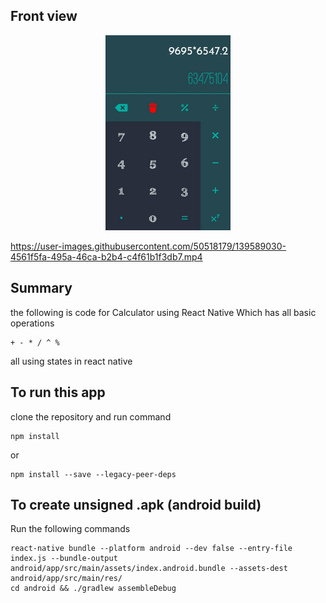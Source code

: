 ## Front view

<p align="center">
<img src="./src/Images/Calculator_Front_Theme.jpeg" alt="drawing" width="200"    />

</p>

<!-- ![](./src/Images/calculator_demo.mp4) -->

<!-- ![alt_text](./src/Images/calculator_demo.mp4) -->

https://user-images.githubusercontent.com/50518179/139589030-4561f5fa-495a-46ca-b2b4-c4f61b1f3db7.mp4


## Summary

the following is code for Calculator using React Native Which has all basic operations

```
+ - * / ^ %
```

all using states in react native

## To run this app

clone the repository and run command

```
npm install
```

or

```
npm install --save --legacy-peer-deps
```

## To create unsigned .apk (android build)

Run the following commands

```
react-native bundle --platform android --dev false --entry-file index.js --bundle-output android/app/src/main/assets/index.android.bundle --assets-dest android/app/src/main/res/
cd android && ./gradlew assembleDebug
```

<!-- ![Alt text](./src/Images/Calculator_Front_Theme.jpeg?raw=true 'Title') -->
